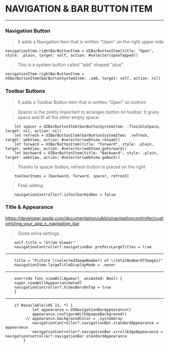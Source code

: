 # NAVIGATION & BAR BUTTON ITEM

---
### Navigation Button

> It adds a Navigation Item that is written "Open" on the right upper side

    navigationItem.rightBarButtonItem = UIBarButtonItem(title: "Open", style: .plain, target: self, action: #selector(openTapped))

> This is a system button called "add" shaped "plus"  

    navigationItem.rightBarButtonItem = UIBarButtonItem(barButtonSystemItem: .add, target: self, action: nil)
        
        
        
 ### Toolbar Buttons    
        
> It adds a Toolbar Button Item that is written "Open" on bottom

> Spacer is the pretty important to arranges button on toolbar. It gives space and fil all the other empty space.
 
        let spacer = UIBarButtonItem(barButtonSystemItem: .flexibleSpace, target: nil, action: nil)
        let refresh = UIBarButtonItem(barButtonSystemItem: .refresh, target: webView, action: #selector(webView.reload))
        let forward = UIBarButtonItem(title: "Forward", style: .plain, target: webView, action: #selector(webView.goForward))
        let backward = UIBarButtonItem(title: "Backward", style: .plain, target: webView, action: #selector(webView.goBack))

        
> Thanks to spacer button, refresh button is placed on the right

        toolbarItems = [backward, forward, spacer, refresh]
        
> Final setting
     
        navigationController?.isToolbarHidden = false
        
        
### Title & Appearance

https://developer.apple.com/documentation/uikit/uinavigationcontroller/customizing_your_app_s_navigation_bar


> Some extra settings

        self.title = "Strom Viewer"
        navigationController?.navigationBar.prefersLargeTitles = true
        
---  
        title = "Picture \(selectedImageNumber) of \(totalNumberOfImages)"
        navigationItem.largeTitleDisplayMode = .never
        
---

        override func viewWillAppear(_ animated: Bool) {
        super.viewWillAppear(animated)
        navigationController?.hidesBarsOnTap = true
        }
        
---
        if #available(iOS 15, *) {
                let appearance = UINavigationBarAppearance()
                appearance.configureWithOpaqueBackground()
             // appearance.backgroundColor = .systemGray
                navigationController?.navigationBar.standardAppearance = appearance
                navigationController?.navigationBar.scrollEdgeAppearance = navigationController?.navigationBar.standardAppearance
            }
        
